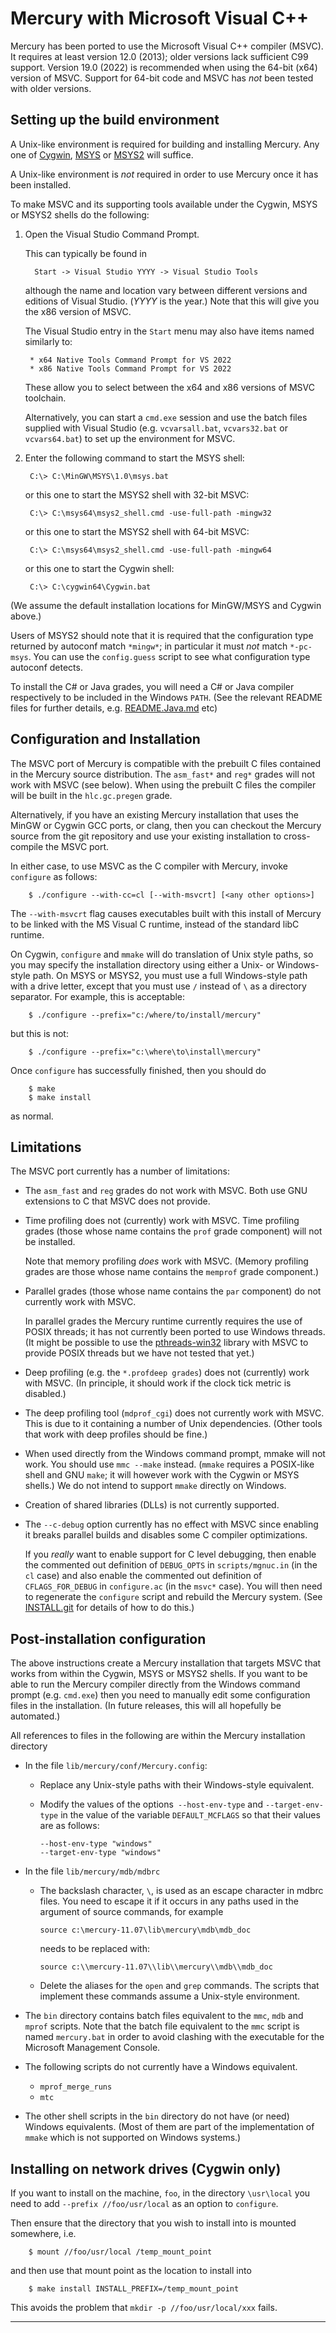 Mercury with Microsoft Visual C++
=================================

Mercury has been ported to use the Microsoft Visual C++ compiler (MSVC).
It requires at least version 12.0 (2013); older versions lack sufficient C99
support. Version 19.0 (2022) is recommended when using the 64-bit (x64) version
of MSVC. Support for 64-bit code and MSVC has *not* been tested with older
versions.

Setting up the build environment
--------------------------------

A Unix-like environment is required for building and installing Mercury.
Any one of [Cygwin](https://www.cygwin.com/), [MSYS](https://osdn.net/projects/mingw/)
or [MSYS2](https://www.msys2.org) will suffice.

A Unix-like environment is *not* required in order to use Mercury once it
has been installed.

To make MSVC and its supporting tools available under the Cygwin, MSYS or MSYS2
shells do the following:

1. Open the Visual Studio Command Prompt.

   This can typically be found in

         Start -> Visual Studio YYYY -> Visual Studio Tools

   although the name and location vary between different versions and editions
   of Visual Studio. (*YYYY* is the year.) Note that this will give you the
   x86 version of MSVC.

   The Visual Studio entry in the `Start` menu may also have items named
   similarly to:

        * x64 Native Tools Command Prompt for VS 2022
        * x86 Native Tools Command Prompt for VS 2022

   These allow you to select between the x64 and x86 versions of MSVC toolchain.

   Alternatively, you can start a `cmd.exe` session and use the batch files supplied
   with Visual Studio (e.g. `vcvarsall.bat`, `vcvars32.bat` or `vcvars64.bat`) to
   set up the environment for MSVC.

2. Enter the following command to start the MSYS shell:

        C:\> C:\MinGW\MSYS\1.0\msys.bat

   or this one to start the MSYS2 shell with 32-bit MSVC:

        C:\> C:\msys64\msys2_shell.cmd -use-full-path -mingw32

   or this one to start the MSYS2 shell with 64-bit MSVC:
        
        C:\> C:\msys64\msys2_shell.cmd -use-full-path -mingw64

   or this one to start the Cygwin shell:

        C:\> C:\cygwin64\Cygwin.bat

(We assume the default installation locations for MinGW/MSYS and Cygwin above.)

Users of MSYS2 should note that it is required that the configuration type
returned by autoconf match `*mingw*`; in particular it must *not* match
`*-pc-msys`. You can use the `config.guess` script to see what configuration
type autoconf detects.

To install the C# or Java grades, you will need a C# or Java compiler
respectively to be included in the Windows `PATH`.
(See the relevant README files for further details, e.g.
[README.Java.md](README.Java.md) etc)

Configuration and Installation
------------------------------

The MSVC port of Mercury is compatible with the prebuilt C files contained in
the Mercury source distribution. The `asm_fast*` and `reg*` grades will not work
with MSVC (see below). When using the prebuilt C files the compiler will be
built in the `hlc.gc.pregen` grade.

Alternatively, if you have an existing Mercury installation that uses the MinGW
or Cygwin GCC ports, or clang, then you can checkout the Mercury source from the
git repository and use your existing installation to cross-compile the MSVC
port.

In either case, to use MSVC as the C compiler with Mercury, invoke `configure`
as follows:

```
    $ ./configure --with-cc=cl [--with-msvcrt] [<any other options>]
```

The `--with-msvcrt` flag causes executables built with this install of Mercury
to be linked with the MS Visual C runtime, instead of the standard libC
runtime.

On Cygwin, `configure` and `mmake` will do translation of Unix style paths, so
you may specify the installation directory using either a Unix- or
Windows-style path. On MSYS or MSYS2, you must use a full Windows-style path
with a drive letter, except that you must use `/` instead of `\` as a directory
separator. For example, this is acceptable:

```
    $ ./configure --prefix="c:/where/to/install/mercury"
```

but this is not:

```
    $ ./configure --prefix="c:\where\to\install\mercury"
```

Once `configure` has successfully finished, then you should do

```
    $ make 
    $ make install
```

as normal.

Limitations
-----------

The MSVC port currently has a number of limitations:

* The `asm_fast` and `reg` grades do not work with MSVC.
  Both use GNU extensions to C that MSVC does not provide.

* Time profiling does not (currently) work with MSVC.
  Time profiling grades (those whose name contains the `prof` grade component)
  will not be installed.

  Note that memory profiling _does_ work with MSVC. (Memory profiling grades
  are those whose name contains the `memprof` grade component.)

* Parallel grades (those whose name contains the `par` component) do not
  currently work with MSVC.

  In parallel grades the Mercury runtime currently requires the use of POSIX
  threads; it has not currently been ported to use Windows threads.
  (It might be possible to use the [pthreads-win32](https://sourceforge.net/projects/pthreads4w/)
  library with MSVC to provide POSIX threads but we have not tested that yet.) 

* Deep profiling (e.g. the `*.profdeep grades`) does not (currently) work
  with MSVC. (In principle, it should work if the clock tick metric is
  disabled.)

* The deep profiling tool (`mdprof_cgi`) does not currently work with MSVC.
  This is due to it containing a number of Unix dependencies. (Other
  tools that work with deep profiles should be fine.)

* When used directly from the Windows command prompt, mmake will not work.
  You should use `mmc --make` instead. (`mmake` requires a POSIX-like shell
  and GNU `make`; it will however work with the Cygwin or MSYS shells.)
  We do not intend to support `mmake` directly on Windows.

* Creation of shared libraries (DLLs) is not currently supported.

* The `--c-debug` option currently has no effect with MSVC since enabling
  it breaks parallel builds and disables some C compiler optimizations.

  If you *really* want to enable support for C level debugging, then enable the
  commented out definition of `DEBUG_OPTS` in `scripts/mgnuc.in` (in the `cl` case)
  and also enable the commented out definition of `CFLAGS_FOR_DEBUG` in
  `configure.ac` (in the `msvc*` case). You will then need to regenerate
  the `configure` script and rebuild the Mercury system.
  (See [INSTALL.git](Install.git) for details of how to do this.)

Post-installation configuration
-------------------------------

The above instructions create a Mercury installation that targets MSVC that
works from within the Cygwin, MSYS or MSYS2 shells. If you want to be able to
run the Mercury compiler directly from the Windows command prompt (e.g.
`cmd.exe`) then you need to manually edit some configuration files in the
installation. (In future releases, this will all hopefully be automated.)

All references to files in the following are within the Mercury installation
directory

* In the file `lib/mercury/conf/Mercury.config`:
  
  + Replace any Unix-style paths with their Windows-style equivalent. 

  + Modify the values of the options` --host-env-type` and `--target-env-type`
    in the value of the variable `DEFAULT_MCFLAGS` so that their values are as
    follows:

        --host-env-type "windows"
        --target-env-type "windows"

* In the file `lib/mercury/mdb/mdbrc`

  + The backslash character, `\`, is used as an escape character in mdbrc
    files. You need to escape it if it occurs in any paths used in the
    argument of source commands, for example

        source c:\mercury-11.07\lib\mercury\mdb\mdb_doc

    needs to be replaced with:

        source c:\\mercury-11.07\\lib\\mercury\\mdb\\mdb_doc

  + Delete the aliases for the `open` and `grep` commands.
    The scripts that implement these commands assume a Unix-style environment.

* The `bin` directory contains batch files equivalent to the `mmc`, `mdb` and
  `mprof` scripts. Note that the batch file equivalent to the `mmc` script is
   named `mercury.bat` in order to avoid clashing with the executable for the
   Microsoft Management Console.

* The following scripts do not currently have a Windows equivalent.

    + `mprof_merge_runs`
    + `mtc`

* The other shell scripts in the `bin` directory do not have (or need) Windows
  equivalents. (Most of them are part of the implementation of `mmake` which
  is not supported on Windows systems.)

Installing on network drives (Cygwin only)
------------------------------------------

If you want to install on the machine, `foo`, in the directory `\usr\local`
you need to add `--prefix //foo/usr/local` as an option to `configure`.

Then ensure that the directory that you wish to install into is mounted
somewhere, i.e.

```
    $ mount //foo/usr/local /temp_mount_point
```

and then use that mount point as the location to install into

```
    $ make install INSTALL_PREFIX=/temp_mount_point
```

This avoids the problem that `mkdir -p //foo/usr/local/xxx` fails.

-----------------------------------------------------------------------------
